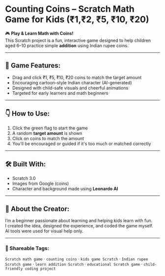 # Counting Coins – Scratch Math Game for Kids (₹1,₹2, ₹5, ₹10, ₹20)

🎮 **Play & Learn Math with Coins!**  
This Scratch project is a fun, interactive game designed to help children aged 6–10 practice simple **addition** using Indian rupee coins.

---

## 🔢 Game Features:
- Drag and click ₹1, ₹5, ₹10, ₹20 coins to match the target amount
- Encouraging cartoon-style Indian character (AI-generated)
- Designed with child-safe visuals and cheerful animations
- Targeted for early learners and math beginners

---

## 👇 How to Use:
1. Click the green flag to start the game
2. A random **target amount** is shown
3. Click on coins to match the amount
4. You'll be encouraged or guided if it's too much or matched correctly

---

## 🛠️ Built With:
- Scratch 3.0
- Images from Google (coins)
- Character and background made using **Leonardo AI**

---

## 🤖 About the Creator:
I’m a beginner passionate about learning and helping kids learn with fun.  
I created the idea, designed the experience, and coded the game myself.  
AI tools were used for visual help only.

---


### 🔗 Shareable Tags:
`Scratch math game` · `counting coins` · `kids game Scratch` · `Indian rupee Scratch game` · `learn addition Scratch` · `educational Scratch game` · `child-friendly coding project`

